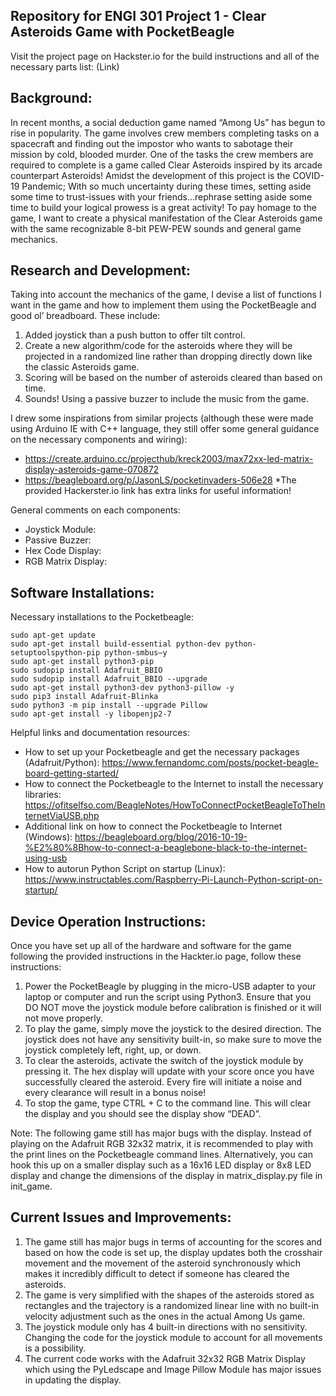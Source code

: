 Repository for ENGI 301 Project 1 - Clear Asteroids Game with PocketBeagle
- 
Visit the project page on Hackster.io for the build instructions and all of the necessary parts list:
(Link)

Background: 
- 
In recent months, a social deduction game named “Among Us” has begun to rise in popularity. The game involves crew members completing tasks on a spacecraft and finding out the impostor who wants to sabotage their mission by cold, blooded murder. One of the tasks the crew members are required to complete is a game called Clear Asteroids inspired by its arcade counterpart Asteroids! Amidst the development of this project is the COVID-19 Pandemic; With so much uncertainty during these times, setting aside some time to trust-issues with your friends...rephrase setting aside some time to build your logical prowess is a great activity! To pay homage to the game, I want to create a physical manifestation of the Clear Asteroids game with the same recognizable 8-bit PEW-PEW sounds and general game mechanics.

Research and Development:
- 
Taking into account the mechanics of the game, I devise a list of functions I want in the game and how to implement them using the PocketBeagle and good ol’ breadboard. These include:
  1. Added joystick than a push button to offer tilt control.
  2. Create a new algorithm/code for the asteroids where they will be projected in a randomized line rather than dropping directly down like the classic Asteroids game. 
  3. Scoring will be based on the number of asteroids cleared than based on time.
  4. Sounds! Using a passive buzzer to include the music from the game. 

I drew some inspirations from similar projects (although these were made using Arduino IE with C++ language, they still offer some general guidance on the necessary components and wiring):

  - https://create.arduino.cc/projecthub/kreck2003/max72xx-led-matrix-display-asteroids-game-070872
  - https://beagleboard.org/p/JasonLS/pocketinvaders-506e28
*The provided Hackerster.io link has extra links for useful information!

General comments on each components:
  - Joystick Module: 
  - Passive Buzzer:
  - Hex Code Display:
  - RGB Matrix Display:

Software Installations:
-

Necessary installations to the Pocketbeagle:
  ```
  sudo apt-get update
  sudo apt-get install build-essential python-dev python-setuptoolspython-pip python-smbus–y
  sudo apt-get install python3-pip
  sudo sudopip install Adafruit_BBIO
  sudo sudopip install Adafruit_BBIO --upgrade
  sudo apt-get install python3-dev python3-pillow -y
  sudo pip3 install Adafruit-Blinka
  sudo python3 -m pip install --upgrade Pillow
  sudo apt-get install -y libopenjp2-7
  ```

Helpful links and documentation resources:
  - How to set up your Pocketbeagle and get the necessary packages (Adafruit/Python): https://www.fernandomc.com/posts/pocket-beagle-board-getting-started/
  - How to connect the Pocketbeagle to the Internet to install the necessary libraries: https://ofitselfso.com/BeagleNotes/HowToConnectPocketBeagleToTheInternetViaUSB.php
  - Additional link on how to connect the Pocketbeagle to Internet (Windows): https://beagleboard.org/blog/2016-10-19-%E2%80%8Bhow-to-connect-a-beaglebone-black-to-the-internet-using-usb
  - How to autorun Python Script on startup (Linux): https://www.instructables.com/Raspberry-Pi-Launch-Python-script-on-startup/

Device Operation Instructions:
- 
Once you have set up all of the hardware and software for the game following the provided instructions in the Hackter.io page, follow these instructions:

  1. Power the PocketBeagle by plugging in the micro-USB adapter to your laptop or computer and run the script using Python3. Ensure that you DO NOT move the joystick module
  before calibration is finished or it will not move properly. 
  2. To play the game, simply move the joystick to the desired direction. The joystick does not have any sensitivity built-in, so make sure to move the joystick completely left,
  right, up, or down. 
  3. To clear the asteroids, activate the switch of the joystick module by pressing it. The hex display will update with your score once you have successfully cleared the
  asteroid. Every fire will initiate a noise and every clearance will result in a bonus noise!
  4. To stop the game, type CTRL + C to the command line. This will clear the display and you should see the display show “DEAD”. 

Note: The following game still has major bugs with the display. Instead of playing on the Adafruit RGB 32x32 matrix, it is recommended to play with the print lines on the Pocketbeagle command lines. Alternatively, you can hook this up on a smaller display such as a 16x16 LED display or 8x8 LED display and change the dimensions of the display in matrix_display.py file in init_game. 

Current Issues and Improvements:
- 
  1. The game still has major bugs in terms of accounting for the scores and based on how the code is set up, the display updates both the crosshair movement and the movement of 
  the asteroid synchronously which makes it incredibly difficult to detect if someone has cleared the asteroids.
  2. The game is very simplified with the shapes of the asteroids stored as rectangles and the trajectory is a randomized linear line with no built-in velocity adjustment such
  as the ones in the actual Among Us game.
  3. The joystick module only has 4 built-in directions with no sensitivity. Changing the code for the joystick module to account for all movements is a possibility.
  4. The current code works with the Adafruit 32x32 RGB Matrix Display which using the PyLedscape and Image Pillow Module has major issues in updating the display.
